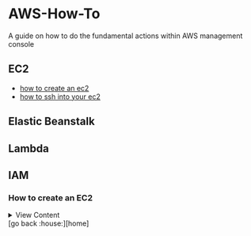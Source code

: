 # AWS-How-To

A guide on how to do the fundamental actions within AWS management console

## EC2
- [how to create an ec2][create-ec2]
- [how to ssh into your ec2][ssh-ec2]

## Elastic Beanstalk

## Lambda

## IAM

[ssh-ec2]:#how-to-ssh-into-your-ec2
[create-ec2]:#how-create-an-ec2
[home]:#aws-how-to

### How to create an EC2
<details>
<summary>
View Content
</summary>

1. Log into management console and go to
    - Services > compute > ec2
    - The search bar and type in ec2
2. Click the "Launce instance" button
3. In the Instance Wizard Form 
    - Add the name of the instance and possibly add tags
    - [In Application and OS Images][ami-os]. Pick the AMI that you want to use for the OS ( or just leave it by default)
    - [In instance type][instance-type]. Choose the instance type that you believe your app needs
    - [In key pair(login)][key-pair]. Create a key pair, if you think you're going to need to SSH into it
    - [In network settings][net-settings]. Choose what type of VPC, security group, or security group name you want to assign to it
    - [In Configure storage][config-stor]. Choose the type of Block Storage you want to assign to your instance
    - [In advanaced details][adva-deta].You can do a lot of stuff. The User data section allows you add code that will be ran once the instance starts up

    [ami-os]:#more-on-application-and-os-images
    [instance-type]:#more-on-instance-type
    [key-pair]:#more-on-key-pair
    [net-settings]:#more-on-network-settings
    [config-stor]:#more-on-configure-storage
    [adva-deta]:#more-on-advanced-details

    #### More on Application and OS images

    #### More on Instance type

    #### More on Key Pair

    #### More on Network settings

    #### More on Configure storage

    #### More on Advanced details

</details>
[go back :house:][home]
